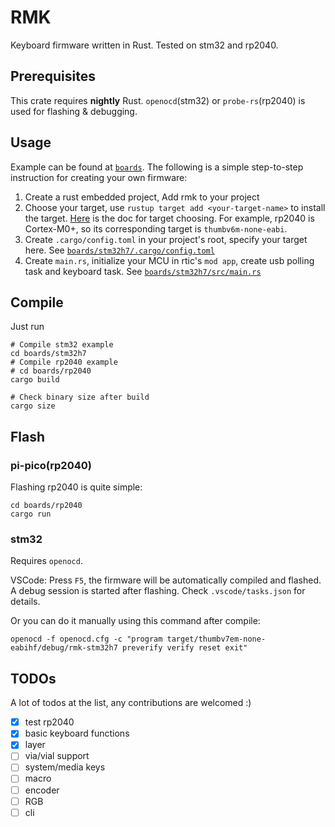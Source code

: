 # RMK

Keyboard firmware written in Rust. Tested on stm32 and rp2040.

## Prerequisites

This crate requires **nightly** Rust. `openocd`(stm32) or `probe-rs`(rp2040) is used for flashing & debugging.

## Usage

Example can be found at [`boards`](https://github.com/HaoboGu/rmk/blob/main/boards). The following is a simple step-to-step instruction for creating your own firmware:

1. Create a rust embedded project, Add rmk to your project
2. Choose your target, use `rustup target add <your-target-name>` to install the target. [Here](https://docs.rust-embedded.org/book/intro/install.html) is the doc for target choosing. For example, rp2040 is Cortex-M0+, so its corresponding target is `thumbv6m-none-eabi`.
3. Create `.cargo/config.toml` in your project's root, specify your target here. See [`boards/stm32h7/.cargo/config.toml`](https://github.com/HaoboGu/rmk/blob/main/boards/stm32h7/.cargo/config.toml)
4. Create `main.rs`, initialize your MCU in rtic's `mod app`, create usb polling task and keyboard task. See [`boards/stm32h7/src/main.rs`](https://github.com/HaoboGu/rmk/blob/main/boards/stm32h7/src/main.rs)

## Compile

Just run
```
# Compile stm32 example
cd boards/stm32h7
# Compile rp2040 example
# cd boards/rp2040
cargo build

# Check binary size after build
cargo size
```

## Flash

### pi-pico(rp2040)

Flashing rp2040 is quite simple:
```shell
cd boards/rp2040
cargo run
```

### stm32
Requires `openocd`.

VSCode: Press `F5`, the firmware will be automatically compiled and flashed. A debug session is started after flashing. Check `.vscode/tasks.json` for details.

Or you can do it manually using this command after compile:
```shell
openocd -f openocd.cfg -c "program target/thumbv7em-none-eabihf/debug/rmk-stm32h7 preverify verify reset exit"
``` 

## TODOs

A lot of todos at the list, any contributions are welcomed :)

- [x] test rp2040
- [x] basic keyboard functions
- [x] layer
- [ ] via/vial support
- [ ] system/media keys
- [ ] macro
- [ ] encoder
- [ ] RGB
- [ ] cli
